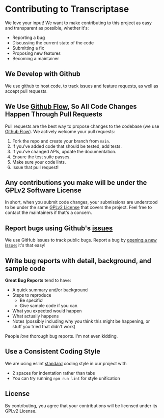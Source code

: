 # Contributing to Transcriptase
We love your input! We want to make contributing to this project as easy and transparent as possible, whether it's:

- Reporting a bug
- Discussing the current state of the code
- Submitting a fix
- Proposing new features
- Becoming a maintainer

## We Develop with Github
We use github to host code, to track issues and feature requests, as well as accept pull requests.

## We Use [Github Flow](https://guides.github.com/introduction/flow/index.html), So All Code Changes Happen Through Pull Requests
Pull requests are the best way to propose changes to the codebase (we use [Github Flow](https://guides.github.com/introduction/flow/index.html)). We actively welcome your pull requests:

1. Fork the repo and create your branch from `main`.
2. If you've added code that should be tested, add tests.
3. If you've changed APIs, update the documentation.
4. Ensure the test suite passes.
5. Make sure your code lints.
6. Issue that pull request!

## Any contributions you make will be under the GPLv2 Software License
In short, when you submit code changes, your submissions are understood to be under the same [GPLv2 License](https://www.gnu.org/licenses/old-licenses/gpl-2.0.txt) that covers the project. Feel free to contact the maintainers if that's a concern.

## Report bugs using Github's [issues](https://github.com/OmriBarZik/cywp/issues)
We use GitHub issues to track public bugs. Report a bug by [opening a new issue](https://github.com/OmriBarZik/cywp/issues/new); it's that easy!

## Write bug reports with detail, background, and sample code

**Great Bug Reports** tend to have:

- A quick summary and/or background
- Steps to reproduce
  - Be specific!
  - Give sample code if you can.
- What you expected would happen
- What actually happens
- Notes (possibly including why you think this might be happening, or stuff you tried that didn't work)

People *love* thorough bug reports. I'm not even kidding.

## Use a Consistent Coding Style
We are using eslint [standard](https://standardjs.com/rules.html) coding style in our project with 

* 2 spaces for indentation rather than tabs
* You can try running `npm run lint` for style unification

## License
By contributing, you agree that your contributions will be licensed under its GPLv2 License.